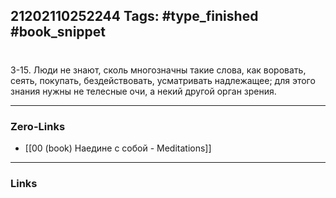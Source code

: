 21202110252244
Tags: #type_finished #book_snippet 
---
# 

 3-15. Люди не знают, сколь многозначны такие слова, как воровать, сеять, покупать, бездействовать, усматривать надлежащее; для этого знания нужны не телесные очи, а некий другой орган зрения. 

---
### Zero-Links
 - [[00 (book) Наедине с собой - Meditations]]
---
### Links
